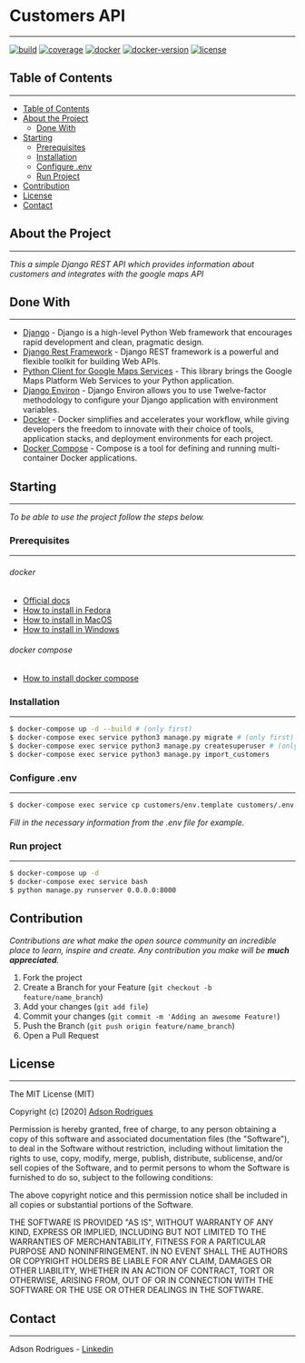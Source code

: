 <!--
*** Thank you for viewing my README. If you have any suggestions
*** that can improve it further fork the repository and create
*** a Pull Request or open an Issue with the tag "suggestion".
*** Thank you again! Now let's run this incredible project. 
-->

<!-- PROJECT SHIELDS -->

# Customers API 
___
[![build](https://img.shields.io/badge/build-passing-green)](build) [![coverage](https://img.shields.io/badge/coverage-0%25-red)](coverage) [![docker](https://img.shields.io/badge/docker%20build-automated-important)](docker) [![docker-version](https://img.shields.io/badge/version-19.03.8-important)](docker-version) [![license](https://img.shields.io/badge/license-MIT-blue)](license)


<!-- TABLE OF CONTENTS -->

## Table of Contents
___
* [Table of Contents](#table-of-contents)
* [About the Project](#about-the-project)
  * [Done With](#done-with)
* [Starting](#starting)
  * [Prerequisites](#prerequisites)
  * [Installation](#installation)
  * [Configure .env](#Configure-env)
  * [Run Project](#run-project)
* [Contribution](#contribution)
* [License](#license)
* [Contact](#contact)

<!-- ABOUT THE PROJECT -->

## About the Project
___
_This a simple Django REST API which provides information about customers and integrates with the google maps API_

## Done With
___
- [Django](https://www.djangoproject.com/) - Django is a high-level Python Web framework that encourages rapid development and clean, pragmatic design.
- [Django Rest Framework](https://www.django-rest-framework.org/) - Django REST framework is a powerful and flexible toolkit for building Web APIs.
- [Python Client for Google Maps Services](https://github.com/googlemaps/google-maps-services-python) - This library brings the Google Maps Platform Web Services to your Python application.
- [Django Environ](https://github.com/joke2k/django-environ) - Django Environ allows you to use Twelve-factor methodology to configure your Django application with environment variables.
- [Docker](https://www.docker.com/) - Docker simplifies and accelerates your workflow, while giving developers the freedom to innovate with their choice of tools, application stacks, and deployment environments for each project.
- [Docker Compose](https://docs.docker.com/compose/) - Compose is a tool for defining and running multi-container Docker applications.

<!-- GETTING STARTED -->

## Starting
___
_To be able to use the project follow the steps below._

### Prerequisites
___
###### docker

- [Official docs](https://docs.docker.com/get-docker/)
- [How to install in Fedora](https://docs.docker.com/engine/install/fedora/)
- [How to install in MacOS](https://docs.docker.com/docker-for-mac/install/)
- [How to install in Windows](https://docs.docker.com/docker-for-windows/install/)

###### docker compose

- [How to install docker compose](https://docs.docker.com/compose/install/)

### Installation
___
```sh
$ docker-compose up -d --build # (only first)
$ docker-compose exec service python3 manage.py migrate # (only first)
$ docker-compose exec service python3 manage.py createsuperuser # (only first)
$ docker-compose exec service python3 manage.py import_customers
```

### Configure .env
___
```sh
$ docker-compose exec service cp customers/env.template customers/.env
```

_Fill in the necessary information from the .env file for example._


### Run project
___
```sh
$ docker-compose up -d 
$ docker-compose exec service bash
$ python manage.py runserver 0.0.0.0:8000
```

<!-- CONTRIBUTING -->

## Contribution 
_Contributions are what make the open source community an incredible place to learn, inspire and create. Any contribution you make will be **much appreciated**._

1. Fork the project
2. Create a Branch for your Feature (`git checkout -b feature/name_branch`)
3. Add your changes (`git add file`)
4. Commit your changes (`git commit -m 'Adding an awesome Feature!`)
5. Push the Branch (`git push origin feature/name_branch`)
6. Open a Pull Request

<!-- LICENSE -->

## License
___
The MIT License (MIT)

Copyright (c) [2020] [Adson Rodrigues](https://github.com/adsonrodrigues)

Permission is hereby granted, free of charge, to any person obtaining a copy of
this software and associated documentation files (the "Software"), to deal in
the Software without restriction, including without limitation the rights to
use, copy, modify, merge, publish, distribute, sublicense, and/or sell copies of
the Software, and to permit persons to whom the Software is furnished to do so,
subject to the following conditions:

The above copyright notice and this permission notice shall be included in all
copies or substantial portions of the Software.

THE SOFTWARE IS PROVIDED "AS IS", WITHOUT WARRANTY OF ANY KIND, EXPRESS OR
IMPLIED, INCLUDING BUT NOT LIMITED TO THE WARRANTIES OF MERCHANTABILITY, FITNESS
FOR A PARTICULAR PURPOSE AND NONINFRINGEMENT. IN NO EVENT SHALL THE AUTHORS OR
COPYRIGHT HOLDERS BE LIABLE FOR ANY CLAIM, DAMAGES OR OTHER LIABILITY, WHETHER
IN AN ACTION OF CONTRACT, TORT OR OTHERWISE, ARISING FROM, OUT OF OR IN
CONNECTION WITH THE SOFTWARE OR THE USE OR OTHER DEALINGS IN THE SOFTWARE.

<!-- CONTACT -->

## Contact
___

Adson Rodrigues - [Linkedin](https://www.linkedin.com/in/adsonr/)